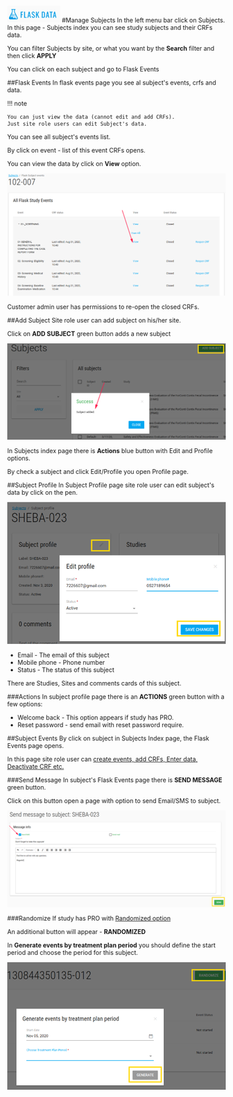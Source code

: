 <a href="https://www.flaskdata.io">![Screenshot](img/flaskdata_logo.PNG)</a>
#Manage Subjects
In the left menu bar click on Subjects.
In this page - Subjects index you can see study subjects and their CRFs data.

You can filter Subjects by site, or what you want by the **Search** filter and then click **APPLY**

You can click on each subject and go to Flask Events

##Flask Events
In flask events page you see al subject's events, crfs and data.

!!! note

    You can just view the data (cannot edit and add CRFs).
    Just site role users can edit Subject's data.

You can see all subject's events list.

By click on event - list of this event CRFs opens.

You can view the data by click on **View** option.

![Screenshot](img/subjects/flask_events_ca_view.PNG)

Customer admin user has permissions to re-open the closed CRFs.

##Add Subject
Site role user can add subject on his/her site.

Click on **ADD SUBJECT** green button adds a new subject 

![Screenshot](img/subjects/subjeects_add_one_click.PNG)

In Subjects index page there is **Actions** blue button with Edit and Profile options.

By check a subject and click Edit/Profile you open Profile page.

##Subject Profile
In Subject Profile page site role user can edit subject's data by click on the pen.

![Screenshot](img/subjects/subject_edit.PNG)

* Email - The email of this subject
* Mobile phone - Phone number
* Status - The status of this subject

There are Studies, Sites and comments cards of this subject.

###Actions
In subject profile page there is an **ACTIONS** green button with a few options:

* Welcome back - This option appears if study has PRO.
* Reset password - send email with reset password require.

##Subject Events
By click on subject in Subjects Index page, the Flask Events page opens.

In this page site role user can [create events, add CRFs, Enter data, Deactivate CRF etc.](./manage_data.md#create-event-by-crf)

###Send Message
In subject's Flask Events page there is **SEND MESSAGE** green button.

Click on this button open a page with option to send Email/SMS to subject.

![Screenshot](img/subjects/subject_send_message.PNG)

###Randomize
If study has PRO with [Randomized option](./manage_forms.md#study-schedules)

An additional button will appear - **RANDOMIZED**

In **Generate events by treatment plan period** you should define the start period and choose the period for this subject.

![Screenshot](img/subjects/flask_events_randomized.PNG)






